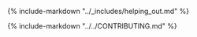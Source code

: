 {% include-markdown "../_includes/helping_out.md" %}

{% include-markdown "../../CONTRIBUTING.md" %}
